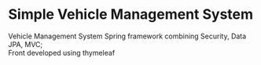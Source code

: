 # Simple Vehicle Management System
Vehicle Management System
Spring framework combining Security, Data JPA, MVC;  
Front developed using thymeleaf
